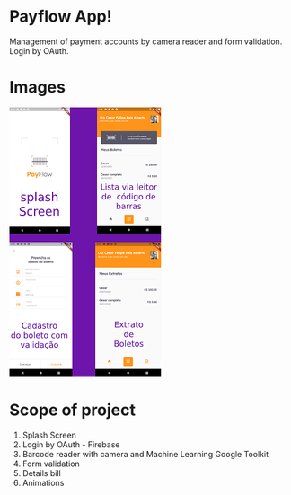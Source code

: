 # Payflow App!

Management of payment accounts by camera reader and form validation. Login by OAuth.

# Images

![App Images](https://github.com/metaces/payflow/blob/main/assets/images/payflow.png)



# Scope of project

 1. Splash Screen
 2. Login by OAuth - Firebase
 3. Barcode reader with camera and Machine Learning Google Toolkit
 4. Form validation
 5. Details bill
 6. Animations

